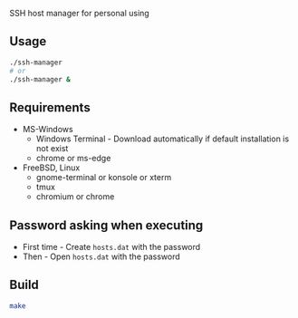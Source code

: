 SSH host manager for personal using

## Usage
```sh
./ssh-manager
# or
./ssh-manager &
```

## Requirements
* MS-Windows
    * Windows Terminal - Download automatically if default installation is not exist
    * chrome or ms-edge
* FreeBSD, Linux
    * gnome-terminal or konsole or xterm
    * tmux
    * chromium or chrome

## Password asking when executing
* First time - Create `hosts.dat` with the password
* Then - Open `hosts.dat` with the password

## Build
```sh
make
```
